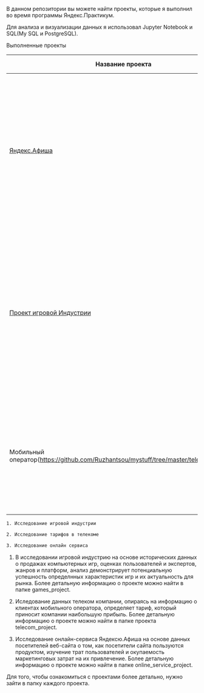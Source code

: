 В данном репозитории вы можете найти проекты, которые я выполнил во время программы Яндекс.Практикум.

Для анализа и визуализации данных я использовал Jupyter Notebook и SQL(My SQL и PostgreSQL).

Выполненные проекты


| Название проекта | Описание |  Использованные библиотеки |
| -----------------| ---------|----------------------------|
| [Яндекс.Афиша](<https://github.com/Ruzhantsou/mystuff/tree/master/online_service-project>)| Исследование онлайн-сервиса Яндексю.Афиша на основе данных посетителей веб-сайта . Проект изучает то, как пользователи сайта пользуются продуктом, изучает траты пользователей и окупаемость маркетинговых затрат на их привлечение  |Matplotlib, NumPy, Pandas, SciPy|
| [Проект игровой Индустрии](<https://github.com/Ruzhantsou/mystuff/tree/master/game_project>)| Исследовании игровой индустрию на основе исторических данных о продажах компьютерных игр, оценках пользователей и экспертов, жанров и платформ. Анализ демонстрирует потенциальную успешность определнных характеристик игр и их актуальность для рынка.   |Matplotlib, NumPy, Pandas, SciPy |
| Мобильный оператор(<https://github.com/Ruzhantsou/mystuff/tree/master/telecom_project>)| Иследовани данных телеком компании, опираясь на информацию о клиентах мобильного оператора, определяет тариф, который приносит компании наибольшую прибыль.|Matplotlib, NumPy, Pandas, SciPy|
     


```bash
1. Исследование игровой индустрии 

2. Исследование тарифов в телекоме

3. Исследование онлайн сервиса   
```

1. В исследовании игровой индустрию на основе исторических данных о продажах компьютерных игр, оценках пользователей и экспертов, жанров и платформ, анализ демонстрирует потенциальную успешность определнных характеристик игр и их актуальность для рынка. Более детальную информацию о проекте можно найти в папке games_project.

2. Иследование данных телеком компании, опираясь на информацию о клиентах мобильного оператора, определяет тариф, который приносит компании наибольшую прибыль. Более детальную информацию о проекте можно найти в папке проекта telecom_project.

3. Исследование онлайн-сервиса Яндексю.Афиша на основе данных посетителей веб-сайта о том, как посетители сайта пользуются продуктом, изучение трат пользователей и окупаемость маркетинговых затрат на их привлечение. Более детальную информацию о проекте можно найти в папке online_service_project.

Для того, чтобы ознакомиться с проектами более детально, нужно зайти в папку каждого проекта.
